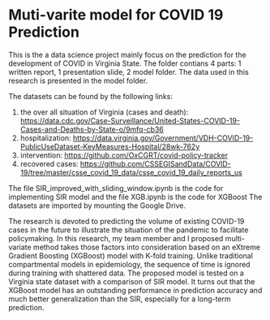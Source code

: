 # Muti-varite model for COVID 19 Prediction

This is the a data science project mainly focus on the prediction for the development of COVID in Virginia State. The folder contians 4 parts: 1 written report, 1 presentation slide, 2 model folder. The data used in this research is presented in the model folder.

The datasets can be found by the following links:
1. the over all situation of Virginia (cases and death): https://data.cdc.gov/Case-Surveillance/United-States-COVID-19-Cases-and-Deaths-by-State-o/9mfq-cb36
2. hospitalization: https://data.virginia.gov/Government/VDH-COVID-19-PublicUseDataset-KeyMeasures-Hospital/28wk-762y
3. intervention: https://github.com/OxCGRT/covid-policy-tracker
4. recovered cases: https://github.com/CSSEGISandData/COVID-19/tree/master/csse_covid_19_data/csse_covid_19_daily_reports_us

The file SIR_improved_with_sliding_window.ipynb is the code for implementing SIR model and the file XGB.ipynb is the code for XGBoost
The datasets are imported by mounting the Google Drive.

The research is devoted to predicting the volume of existing COVID-19 cases in the future to illustrate the situation of the pandemic to facilitate policymaking. In this research, my team member and I proposed multi-variate method takes those factors into consideration based on an eXtreme Gradient Boosting (XGBoost) model with K-fold training. Unlike traditional compartmental models in epidemiology, the sequence of time is ignored during training with shattered data. The proposed model is tested on a Virginia state dataset with a comparison of SIR model. It turns out that the XGBoost model has an outstanding performance in prediction accuracy and much better generalization than the SIR, especially for a long-term prediction.
